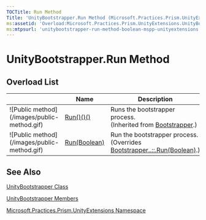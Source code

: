 ```yaml
---
TOCTitle: Run Method
Title: 'UnityBootstrapper.Run Method (Microsoft.Practices.Prism.UnityExtensions)'
ms:assetid: 'Overload:Microsoft.Practices.Prism.UnityExtensions.UnityBootstrapper.Run'
ms:mtpsurl: 'unitybootstrapper-run-method-boolean-mspp-unityextensions.md'
---
```


# UnityBootstrapper.Run Method

## Overload List

<table>

<thead>
<tr class="header">
<th> </th>
<th>Name</th>
<th>Description</th>
</tr>
</thead>
<tbody>
<tr class="odd">
<td>![Public method](/images/public-method.gif)</td>
<td><a href="https://msdn.microsoft.com/library/microsoft.practices.prism.bootstrapper.run">Run()()()</a></td>
<td><div class="summary">
Runs the bootstrapper process.
</div>
(Inherited from <a href="https://msdn.microsoft.com/library/microsoft.practices.prism.bootstrapper">Bootstrapper</a>.)</td>
</tr>
<tr class="even">
<td>![Public method](/images/public-method.gif)</td>
<td><a href="https://msdn.microsoft.com/library/microsoft.practices.prism.unityextensions.unitybootstrapper.run(system.boolean)">Run(Boolean)</a></td>
<td><div class="summary">
Run the bootstrapper process.
</div>
(Overrides <a href="https://msdn.microsoft.com/library/microsoft.practices.prism.bootstrapper.run(system.boolean)">Bootstrapper..::.Run(Boolean)</a>.)</td>
</tr>
</tbody>
</table>

## See Also

[UnityBootstrapper Class](/patterns-practices/reference/unitybootstrapper-class-mspp-unityextensions)

[UnityBootstrapper Members](/patterns-practices/reference/unitybootstrapper-members-mspp-unityextensions)

[Microsoft.Practices.Prism.UnityExtensions Namespace](/patterns-practices/reference/mspp-unityextensions-namespace)
